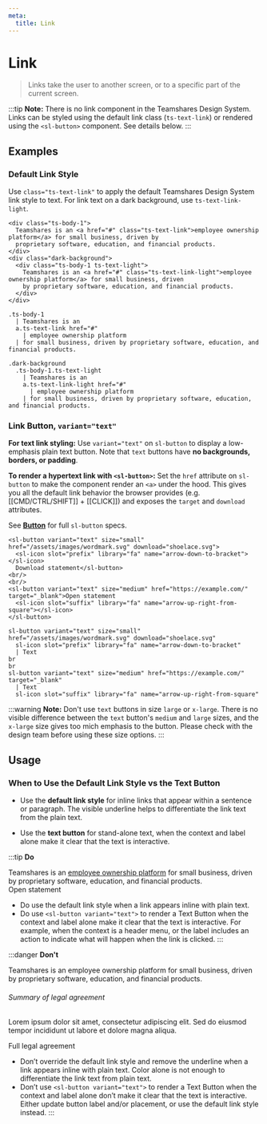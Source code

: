 ```yaml
---
meta:
  title: Link
---
```


# Link

> Links take the user to another screen, or to a specific part of the current screen.

:::tip
**Note:** There is no link component in the Teamshares Design System. Links can be styled using the default link class (`ts-text-link`) or rendered using the `<sl-button>` component. See details below.
:::

## Examples

### Default Link Style

Use `class="ts-text-link"` to apply the default Teamshares Design System link style to text. For link text on a dark background, use `ts-text-link-light`.

```html:preview
<div class="ts-body-1">
  Teamshares is an <a href="#" class="ts-text-link">employee ownership platform</a> for small business, driven by
  proprietary software, education, and financial products.
</div>
<div class="dark-background">
  <div class="ts-body-1 ts-text-light">
    Teamshares is an <a href="#" class="ts-text-link-light">employee ownership platform</a> for small business, driven
    by proprietary software, education, and financial products.
  </div>
</div>
```

```pug:slim
.ts-body-1
  | Teamshares is an
  a.ts-text-link href="#"
    | employee ownership platform
  | for small business, driven by proprietary software, education, and financial products.

.dark-background
  .ts-body-1.ts-text-light
    | Teamshares is an
    a.ts-text-link-light href="#"
      | employee ownership platform
    | for small business, driven by proprietary software, education, and financial products.
```

### Link Button, `variant="text"`

**For text link styling:** Use `variant="text"` on `sl-button` to display a low-emphasis plain text button. Note that `text` buttons have **no backgrounds, borders, or padding**.

**To render a hypertext link with `<sl-button>`:** Set the `href` attribute on `sl-button` to make the component render an `<a>` under the hood. This gives you all the default link behavior the browser provides (e.g. [[CMD/CTRL/SHIFT]] + [[CLICK]]) and exposes the `target` and `download` attributes.

See **[Button](/components/button)** for full `sl-button` specs.

```html:preview
<sl-button variant="text" size="small" href="/assets/images/wordmark.svg" download="shoelace.svg">
  <sl-icon slot="prefix" library="fa" name="arrow-down-to-bracket"></sl-icon>
  Download statement</sl-button>
<br/>
<br/>
<sl-button variant="text" size="medium" href="https://example.com/" target="_blank">Open statement
  <sl-icon slot="suffix" library="fa" name="arrow-up-right-from-square"></sl-icon>
</sl-button>
```

```pug:slim
sl-button variant="text" size="small" href="/assets/images/wordmark.svg" download="shoelace.svg"
  sl-icon slot="prefix" library="fa" name="arrow-down-to-bracket"
  | Text
br
br
sl-button variant="text" size="medium" href="https://example.com/" target="_blank"
  | Text
  sl-icon slot="suffix" library="fa" name="arrow-up-right-from-square"
```

:::warning
**Note:** Don't use `text` buttons in size `large` or `x-large`. There is no visible difference between the `text` button's `medium` and `large` sizes, and the `x-large` size gives too mich emphasis to the button. Please check with the design team before using these size options.
:::

## Usage

### When to Use the Default Link Style vs the Text Button

- Use the **default link style** for inline links that appear within a sentence or paragraph. The visible underline helps to differentiate the link text from the plain text.

- Use the **text button** for stand-alone text, when the context and label alone make it clear that the text is interactive.

<div id="guidelines-content">

:::tip
**Do**

  <div class="well do">
    <div class="ts-body-2">
      Teamshares is an <a href="#" class="ts-text-link">employee ownership platform</a> for small business, driven by
      proprietary software, education, and financial products.
    </div>
  </div>

  <div class="well do">
    <sl-button variant="text" size="medium" href="https://example.com/" target="_blank">Open statement
      <sl-icon slot="suffix" library="fa" name="arrow-up-right-from-square"></sl-icon>
    </sl-button>
  </div>

- Do use the default link style when a link appears inline with plain text.
- Do use `<sl-button variant="text">` to render a Text Button when the context and label alone make it clear that the text is interactive. For example, when the context is a header menu, or the label includes an action to indicate what will happen when the link is clicked.
  :::

:::danger
**Don't**

  <div class="well do">
    <div class="ts-body-2">
      Teamshares is an <a href="#" class="ts-text-link" style="text-decoration: none">employee ownership platform</a> for small business, driven by
      proprietary software, education, and financial products.
    </div>
  </div>

  <div class="well do" style="align-items: flex-start;">
    <h6>Summary of legal agreement</h6>
    <p>Lorem ipsum dolor sit amet, consectetur adipiscing elit. Sed do eiusmod tempor incididunt ut labore et dolore magna aliqua.</p>
    <sl-button variant="text" size="medium" href="https://example.com/" target="_blank">Full legal agreement
    </sl-button>
  </div>

- Don’t override the default link style and remove the underline when a link appears inline with plain text. Color alone is not enough to differentiate the link text from plain text.
- Don’t use `<sl-button variant="text">` to render a Text Button when the context and label alone don’t make it clear that the text is interactive. Either update button label and/or placement, or use the default link style instead.
:::
</div>
